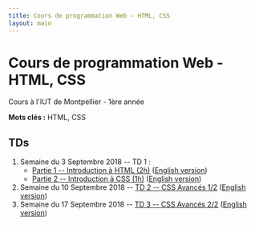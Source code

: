 ```yaml
---
title: Cours de programmation Web - HTML, CSS
layout: main
---
```


# Cours de programmation Web - HTML, CSS
Cours à l'IUT de Montpellier - 1ère année

**Mots clés :** HTML, CSS

## TDs

1. Semaine du 3 Septembre 2018 -- TD 1 :
   * [Partie 1 -- Introduction à HTML (2h)](tutorials/tutorial1_1.html)
     ([English version](tutorials/tutorial1_1-en.html))
   * [Partie 2 -- Introduction à CSS (1h)](tutorials/tutorial1_2.html)
     ([English version](tutorials/tutorial1_2-en.html))
1. Semaine du 10 Septembre 2018 -- [TD 2 -- CSS Avancés 1/2](tutorials/tutorial2.html)
   ([English version](tutorials/tutorial2-en.html))
1. Semaine du 17 Septembre 2018 -- [TD 3 -- CSS Avancés 2/2](tutorials/tutorial3.html)
	 ([English version](tutorials/tutorial3-en.html))
<!-- 1. Semaine du 24 Septembre 2018 : -->
<!--    * [TD 4 -- Les Formulaires](tutorials/tutorial4.html) -->
<!-- 	 ([English version](tutorials/tutorial4-en.html)) -->
<!--    * puis [lancement du projet](projet.html) -->
<!-- 1. Semaine du 01 Octobre 2018-- [Projet](projet.html) -->
<!-- 1. Semaine du 08 Octobre 2018 : -->
<!--    * Entamer [TD 5 -- Responsive Design](tutorials/tutorial5.html) (~2h) -->
<!--    ([English version](tutorials/tutorial5-en.html)) -->
<!--    * puis projet (1h) -->
<!-- 1. Semaine du 15 Octobre 2018 : -->
<!--    * Finir le [TD 5 -- Responsive Design](tutorials/tutorial5.html) (max 2h) -->
<!--    ([English version](tutorials/tutorial5-en.html)) -->
<!--    * puis projet (1h) -->
<!-- 1. Semaine du 05 Novembre 2018 -- projet (3h) -->
<!-- 1. Semaine du 12 Novembre 2018 -- projet (3h) -->
<!-- 1. Semaine du 07 Janvier 2019 -- Soutenances de projet -->

<!-- ## Compléments optionnels -->
 
<!-- 1. [Complément du TD5](assets/tut5-complement.html) -->

<!-- ## Instructions du projet -->

<!-- [Instructions du projet](projet.html) -->

<!-- ## Joomla -->

<!-- Semaine du 18 janvier -- [TD sur l'installation et la prise en main de Joomla](assets/TDJoomla.pdf) -->

